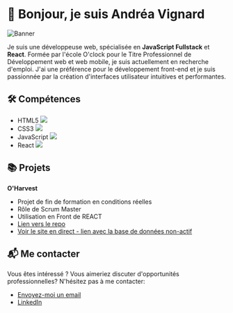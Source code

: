 # 👋 Bonjour, je suis Andréa Vignard

![Banner](https://media.licdn.com/dms/image/D4E16AQH-TaeQYWbVTA/profile-displaybackgroundimage-shrink_350_1400/0/1671825414602?e=1695859200&v=beta&t=Jk_KHJVbWgYXZmTbYO302jfu9dlCJIQrWDwE2tdc2r4)

Je suis une développeuse web, spécialisée en **JavaScript Fullstack** et **React**. Formée par l'école O'clock pour le Titre Professionnel de Développement web et web mobile, je suis actuellement en recherche d'emploi. J'ai une préférence pour le développement front-end et je suis passionnée par la création d'interfaces utilisateur intuitives et performantes.

## 🛠 Compétences

- HTML5 ![](https://img.shields.io/badge/-HTML5-000000?style=flat&logo=html5)
- CSS3 ![](https://img.shields.io/badge/-CSS3-000000?style=flat&logo=css3&logoColor=1572B6)
- JavaScript ![](https://img.shields.io/badge/-JavaScript-000000?style=flat&logo=javascript)
- React ![](https://img.shields.io/badge/-React-000000?style=flat&logo=react)

## 📚 Projets

**O'Harvest**
- Projet de fin de formation en conditions réelles
- Rôle de Scrum Master
- Utilisation en Front de REACT
- [Lien vers le repo](https://github.com/NahashCode/Oharvest_front)
- [Voir le site en direct - lien avec la base de données non-actif](https://projet-02-o-harvest-front.vercel.app/)

## 📬 Me contacter

Vous êtes intéressé ? Vous aimeriez discuter d'opportunités professionnelles? N'hésitez pas à me contacter:

- [Envoyez-moi un email](mailto:a.vignard@gmail.com)
- [LinkedIn](https://www.linkedin.com/in/andrea-vignard-dev/)
